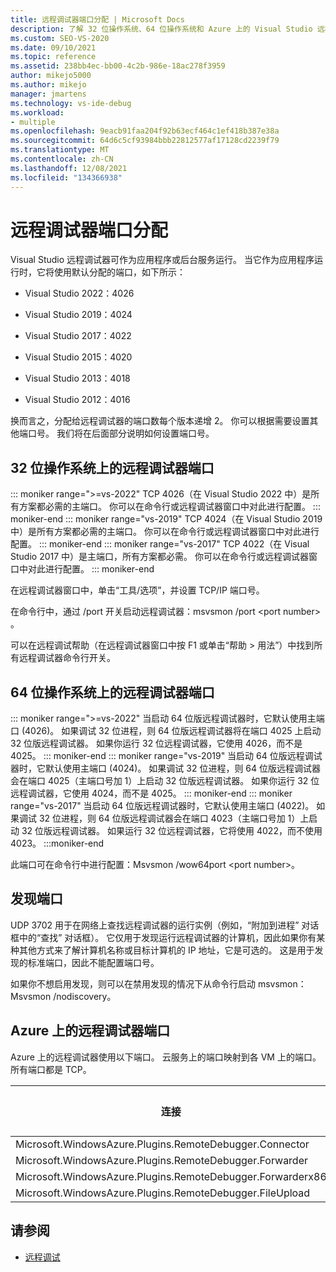 ```yaml
---
title: 远程调试器端口分配 | Microsoft Docs
description: 了解 32 位操作系统、64 位操作系统和 Azure 上的 Visual Studio 远程调试程序端口分配情况。 了解发现端口。
ms.custom: SEO-VS-2020
ms.date: 09/10/2021
ms.topic: reference
ms.assetid: 238bb4ec-bb00-4c2b-986e-18ac278f3959
author: mikejo5000
ms.author: mikejo
manager: jmartens
ms.technology: vs-ide-debug
ms.workload:
- multiple
ms.openlocfilehash: 9eacb91faa204f92b63ecf464c1ef418b387e38a
ms.sourcegitcommit: 64d6c5cf93984bbb22812577af17128cd2239f79
ms.translationtype: MT
ms.contentlocale: zh-CN
ms.lasthandoff: 12/08/2021
ms.locfileid: "134366938"
---
```

# <a name="remote-debugger-port-assignments"></a>远程调试器端口分配
Visual Studio 远程调试器可作为应用程序或后台服务运行。 当它作为应用程序运行时，它将使用默认分配的端口，如下所示：

- Visual Studio 2022：4026

- Visual Studio 2019：4024

- Visual Studio 2017：4022

- Visual Studio 2015：4020

- Visual Studio 2013：4018

- Visual Studio 2012：4016

换而言之，分配给远程调试器的端口数每个版本递增 2。 你可以根据需要设置其他端口号。 我们将在后面部分说明如何设置端口号。

## <a name="the-remote-debugger-port-on-32-bit-operating-systems"></a>32 位操作系统上的远程调试器端口

::: moniker range=">=vs-2022"
 TCP 4026（在 Visual Studio 2022 中）是所有方案都必需的主端口。 你可以在命令行或远程调试器窗口中对此进行配置。
::: moniker-end
::: moniker range="vs-2019"
 TCP 4024（在 Visual Studio 2019 中）是所有方案都必需的主端口。 你可以在命令行或远程调试器窗口中对此进行配置。
::: moniker-end
::: moniker range="vs-2017"
 TCP 4022（在 Visual Studio 2017 中）是主端口，所有方案都必需。 你可以在命令行或远程调试器窗口中对此进行配置。
::: moniker-end

 在远程调试器窗口中，单击“工具/选项”，并设置 TCP/IP 端口号。

 在命令行中，通过 /port 开关启动远程调试器：msvsmon /port \<port number> 。

 可以在远程调试帮助（在远程调试器窗口中按 F1 或单击“帮助 > 用法”）中找到所有远程调试器命令行开关。

## <a name="the-remote-debugger-port-on-64-bit-operating-systems"></a>64 位操作系统上的远程调试器端口
::: moniker range=">=vs-2022"
 当启动 64 位版远程调试器时，它默认使用主端口 (4026)。  如果调试 32 位进程，则 64 位版远程调试器将在端口 4025 上启动 32 位版远程调试器。 如果你运行 32 位远程调试器，它使用 4026，而不是 4025。
::: moniker-end
::: moniker range="vs-2019"
 当启动 64 位版远程调试器时，它默认使用主端口 (4024)。  如果调试 32 位进程，则 64 位版远程调试器会在端口 4025（主端口号加 1）上启动 32 位版远程调试器。 如果你运行 32 位远程调试器，它使用 4024，而不是 4025。
::: moniker-end
::: moniker range="vs-2017"
 当启动 64 位版远程调试器时，它默认使用主端口 (4022)。  如果调试 32 位进程，则 64 位版远程调试器会在端口 4023（主端口号加 1）上启动 32 位版远程调试器。 如果运行 32 位远程调试器，它将使用 4022，而不使用 4023。
:::moniker-end

 此端口可在命令行中进行配置：Msvsmon /wow64port \<port number>。

## <a name="the-discovery-port"></a>发现端口
 UDP 3702 用于在网络上查找远程调试器的运行实例（例如，“附加到进程”  对话框中的“查找”  对话框）。 它仅用于发现运行远程调试器的计算机，因此如果你有某种其他方式来了解计算机名称或目标计算机的 IP 地址，它是可选的。 这是用于发现的标准端口，因此不能配置端口号。

 如果你不想启用发现，则可以在禁用发现的情况下从命令行启动 msvsmon：Msvsmon /nodiscovery。

## <a name="remote-debugger-ports-on-azure"></a>Azure 上的远程调试器端口
 Azure 上的远程调试器使用以下端口。 云服务上的端口映射到各 VM 上的端口。 所有端口都是 TCP。

|连接|云服务上的端口|VM 上的端口|
|-|-|-|
|Microsoft.WindowsAzure.Plugins.RemoteDebugger.Connector|30400|30398|
|Microsoft.WindowsAzure.Plugins.RemoteDebugger.Forwarder|31400|31398|
|Microsoft.WindowsAzure.Plugins.RemoteDebugger.Forwarderx86|31401|31399|
|Microsoft.WindowsAzure.Plugins.RemoteDebugger.FileUpload|32400|32398|

## <a name="see-also"></a>请参阅
- [远程调试](../debugger/remote-debugging.md)
